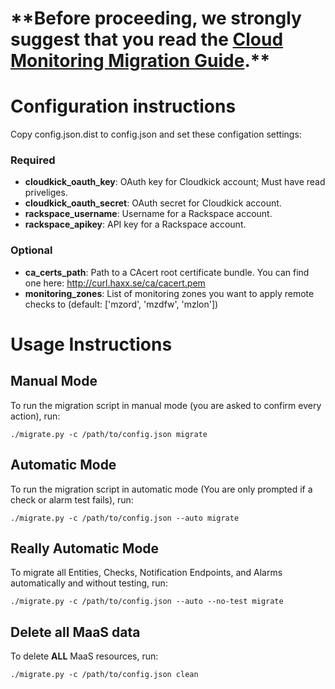 # \*\*Before proceeding, we strongly suggest that you read the [Cloud Monitoring Migration Guide](/racker/maas_migration/blob/master/docs/MIGRATION.md).**


# Configuration instructions

Copy config.json.dist to config.json and set these configation settings:

### Required
* **cloudkick_oauth_key**: OAuth key for Cloudkick account; Must have read priveliges.
* **cloudkick_oauth_secret**: OAuth secret for Cloudkick account.
* **rackspace_username**: Username for a Rackspace account.
* **rackspace_apikey**: API key for a Rackspace account.

### Optional
* **ca_certs_path**: Path to a CAcert root certificate bundle. You can find one here: http://curl.haxx.se/ca/cacert.pem
* **monitoring_zones**: List of monitoring zones you want to apply remote checks to (default: ['mzord', 'mzdfw', 'mzlon'])

# Usage Instructions

## Manual Mode

To run the migration script in manual mode (you are asked to confirm every action), run:
    
    ./migrate.py -c /path/to/config.json migrate

## Automatic Mode

To run the migration script in automatic mode (You are only prompted if a check or alarm test fails), run:

    ./migrate.py -c /path/to/config.json --auto migrate

## Really Automatic Mode

To migrate all Entities, Checks, Notification Endpoints, and Alarms automatically and without testing, run:

    ./migrate.py -c /path/to/config.json --auto --no-test migrate
    
## Delete all MaaS data

To delete **ALL** MaaS resources, run:

    ./migrate.py -c /path/to/config.json clean
